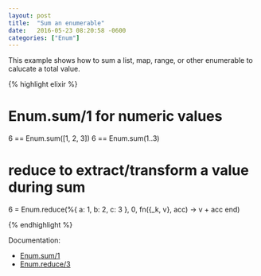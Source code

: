 ```yaml
---
layout: post
title:  "Sum an enumerable"
date:   2016-05-23 08:20:58 -0600
categories: ["Enum"]
---
```

This example shows how to sum a list, map, range, or other enumerable to calucate a total value.

{% highlight elixir %}

# Enum.sum/1 for numeric values
 6 == Enum.sum([1, 2, 3])
 6 == Enum.sum(1..3)
 
 # reduce to extract/transform a value during sum
 6 = Enum.reduce(%{ a: 1, b: 2, c: 3 }, 0, fn({_k, v}, acc) -> v + acc end)

{% endhighlight %}

Documentation:

- [Enum.sum/1](http://elixir-lang.org/docs/stable/elixir/Enum.html#sum/1)
- [Enum.reduce/3](http://elixir-lang.org/docs/stable/elixir/Enum.html#reduce/3)